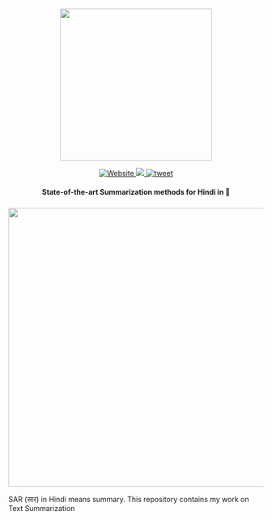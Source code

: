<p align="center">
    <br>
    <img src="https://github.com/d0r1h/SAR/blob/main/assets/logo.png" width="300"/>
    <br>
<p>
  
<p align="center">
    <a href="https://huggingface.co/spaces/d0r1h/Hindi_News_Summarizer">
    <img alt="Website" src="https://img.shields.io/website?down_color=red&down_message=offline&up_color=yellow&up_message=online&url=https%3A%2F%2Fhuggingface.co%2Fspaces%2Fd0r1h%2FHindi_News_Summarizer">
    </a>
    <a href="https://hits.seeyoufarm.com"><img src="https://hits.seeyoufarm.com/api/count/incr/badge.svg?url=https%3A%2F%2Fgithub.com%2Fd0r1h%2FSAR&count_bg=%2379C83D&title_bg=%23555555&icon=googlenews.svg&icon_color=%23E7E7E7&title=hits&edge_flat=false"/>
    </a>
    <a href="https://twitter.com/intent/tweet?text=Checkout this awesome project for summarizing Hindi text:&url=https%3A%2F%2Fgithub.com%2Fd0r1h%2FSAR%2F">
    <img alt="tweet" src="https://img.shields.io/twitter/url?url=https%3A%2F%2Fgithub.com%2Fd0r1h%2FSAR%2F">
    </a>
  </p>
  
 <h4 align="center">
    <p>State-of-the-art Summarization methods for Hindi in 🤗 </p>
</h4>

<h3 align="center">
    <a href="https://hf.co/course"><img src="https://github.com/d0r1h/SAR/blob/main/assets/sar_app.png", width="550"></a>
</h3>

SAR (सार) in Hindi means summary. This repository contains my work on Text Summarization 



